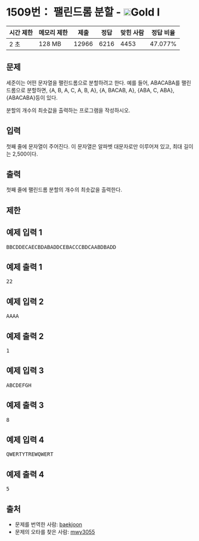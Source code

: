 # 1509번： 팰린드롬 분할 - <img src="https://static.solved.ac/tier_small/15.svg" style="height:20px" />Gold I


| 시간 제한 | 메모리 제한 | 제출 | 정답 | 맞힌 사람 | 정답 비율 |
| --- | --- | --- | --- | --- | --- |
| 2 초 | 128 MB | 12966 | 6216 | 4453 | 47.077% |


## 문제


세준이는 어떤 문자열을 팰린드롬으로 분할하려고 한다. 예를 들어, ABACABA를 팰린드롬으로 분할하면, {A, B, A, C, A, B, A}, {A, BACAB, A}, {ABA, C, ABA}, {ABACABA}등이 있다.

분할의 개수의 최솟값을 출력하는 프로그램을 작성하시오.




## 입력


첫째 줄에 문자열이 주어진다. 이 문자열은 알파벳 대문자로만 이루어져 있고, 최대 길이는 2,500이다.




## 출력


첫째 줄에 팰린드롬 분할의 개수의 최솟값을 출력한다.




## 제한




## 예제 입력 1


<pre>BBCDDECAECBDABADDCEBACCCBDCAABDBADD
</pre>


## 예제 출력 1


<pre>22
</pre>




## 예제 입력 2


<pre>AAAA
</pre>


## 예제 출력 2


<pre>1
</pre>




## 예제 입력 3


<pre>ABCDEFGH
</pre>


## 예제 출력 3


<pre>8
</pre>




## 예제 입력 4


<pre>QWERTYTREWQWERT
</pre>


## 예제 출력 4


<pre>5
</pre>






## 출처


- 문제를 번역한 사람: [baekjoon](/user/baekjoon)
- 문제의 오타를 찾은 사람: [mwy3055](/user/mwy3055)




